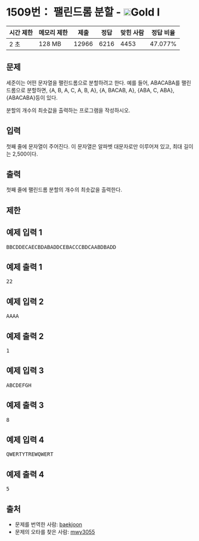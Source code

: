 # 1509번： 팰린드롬 분할 - <img src="https://static.solved.ac/tier_small/15.svg" style="height:20px" />Gold I


| 시간 제한 | 메모리 제한 | 제출 | 정답 | 맞힌 사람 | 정답 비율 |
| --- | --- | --- | --- | --- | --- |
| 2 초 | 128 MB | 12966 | 6216 | 4453 | 47.077% |


## 문제


세준이는 어떤 문자열을 팰린드롬으로 분할하려고 한다. 예를 들어, ABACABA를 팰린드롬으로 분할하면, {A, B, A, C, A, B, A}, {A, BACAB, A}, {ABA, C, ABA}, {ABACABA}등이 있다.

분할의 개수의 최솟값을 출력하는 프로그램을 작성하시오.




## 입력


첫째 줄에 문자열이 주어진다. 이 문자열은 알파벳 대문자로만 이루어져 있고, 최대 길이는 2,500이다.




## 출력


첫째 줄에 팰린드롬 분할의 개수의 최솟값을 출력한다.




## 제한




## 예제 입력 1


<pre>BBCDDECAECBDABADDCEBACCCBDCAABDBADD
</pre>


## 예제 출력 1


<pre>22
</pre>




## 예제 입력 2


<pre>AAAA
</pre>


## 예제 출력 2


<pre>1
</pre>




## 예제 입력 3


<pre>ABCDEFGH
</pre>


## 예제 출력 3


<pre>8
</pre>




## 예제 입력 4


<pre>QWERTYTREWQWERT
</pre>


## 예제 출력 4


<pre>5
</pre>






## 출처


- 문제를 번역한 사람: [baekjoon](/user/baekjoon)
- 문제의 오타를 찾은 사람: [mwy3055](/user/mwy3055)




